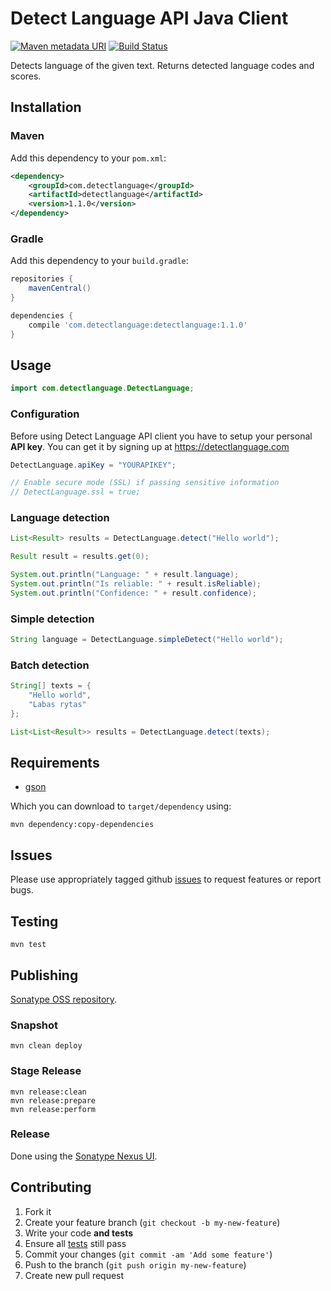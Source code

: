 # Detect Language API Java Client

[![Maven metadata URI](https://img.shields.io/maven-metadata/v/http/central.maven.org/maven2/com/detectlanguage/detectlanguage/maven-metadata.xml.svg)](https://mvnrepository.com/artifact/com.detectlanguage/detectlanguage)
[![Build Status](https://secure.travis-ci.org/detectlanguage/detectlanguage-java.svg)](http://travis-ci.org/detectlanguage/detectlanguage-java)

Detects language of the given text. Returns detected language codes and scores.


## Installation

### Maven

Add this dependency to your `pom.xml`:

```xml
<dependency>
    <groupId>com.detectlanguage</groupId>
    <artifactId>detectlanguage</artifactId>
    <version>1.1.0</version>
</dependency>
```

### Gradle

Add this dependency to your `build.gradle`:

```gradle
repositories {
	mavenCentral()
}

dependencies {
	compile 'com.detectlanguage:detectlanguage:1.1.0'
}
```

## Usage

```java
import com.detectlanguage.DetectLanguage;
```

### Configuration

Before using Detect Language API client you have to setup your personal **API key**. You can get it by signing up at https://detectlanguage.com

```java
DetectLanguage.apiKey = "YOURAPIKEY";

// Enable secure mode (SSL) if passing sensitive information
// DetectLanguage.ssl = true;
```

### Language detection

```java
List<Result> results = DetectLanguage.detect("Hello world");

Result result = results.get(0);

System.out.println("Language: " + result.language);
System.out.println("Is reliable: " + result.isReliable);
System.out.println("Confidence: " + result.confidence);
```

### Simple detection

```java
String language = DetectLanguage.simpleDetect("Hello world");
```

### Batch detection

```java
String[] texts = {
	"Hello world",
	"Labas rytas"
};

List<List<Result>> results = DetectLanguage.detect(texts);
```

## Requirements

- [gson](http://code.google.com/p/google-gson/)

Which you can download to `target/dependency` using:

    mvn dependency:copy-dependencies

## Issues

Please use appropriately tagged github [issues](https://github.com/detectlanguage/detectlanguage-java/issues) to request features or report bugs.

## Testing

    mvn test

## Publishing

[Sonatype OSS repository](https://docs.sonatype.org/display/Repository/Sonatype+OSS+Maven+Repository+Usage+Guide).

### Snapshot

    mvn clean deploy

### Stage Release

    mvn release:clean
    mvn release:prepare
    mvn release:perform

### Release

Done using the [Sonatype Nexus UI](https://oss.sonatype.org/).

## Contributing

1. Fork it
2. Create your feature branch (`git checkout -b my-new-feature`)
3. Write your code **and tests**
4. Ensure all [tests](#testing) still pass
5. Commit your changes (`git commit -am 'Add some feature'`)
6. Push to the branch (`git push origin my-new-feature`)
7. Create new pull request
